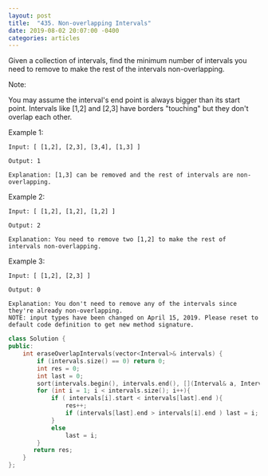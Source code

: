 ```yaml
---
layout: post
title:  "435. Non-overlapping Intervals"
date: 2019-08-02 20:07:00 -0400
categories: articles
---
```


Given a collection of intervals, find the minimum number of intervals you need to remove to make the rest of the intervals non-overlapping.

Note:

You may assume the interval's end point is always bigger than its start point.
Intervals like [1,2] and [2,3] have borders "touching" but they don't overlap each other.
 

Example 1:
```
Input: [ [1,2], [2,3], [3,4], [1,3] ]

Output: 1

Explanation: [1,3] can be removed and the rest of intervals are non-overlapping.
```

Example 2:
```
Input: [ [1,2], [1,2], [1,2] ]

Output: 2

Explanation: You need to remove two [1,2] to make the rest of intervals non-overlapping.
```

Example 3:
```
Input: [ [1,2], [2,3] ]

Output: 0

Explanation: You don't need to remove any of the intervals since they're already non-overlapping.
NOTE: input types have been changed on April 15, 2019. Please reset to default code definition to get new method signature.
```
```c++
class Solution {
public:
    int eraseOverlapIntervals(vector<Interval>& intervals) {
        if (intervals.size() == 0) return 0;
        int res = 0;
        int last = 0;
        sort(intervals.begin(), intervals.end(), [](Interval& a, Interval& b){ return a.start < b.start; });
        for (int i = 1; i < intervals.size(); i++){
            if ( intervals[i].start < intervals[last].end ){
                res++;
                if (intervals[last].end > intervals[i].end ) last = i;
            }
            else
                last = i;
        }
       return res; 
    }
};
```